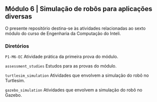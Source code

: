 <h2>Módulo 6 | Simulação de robôs para aplicações diversas</h2>

<p>O presente repositório destina-se às atividades relacionadas ao sexto módulo do curso de Engenharia da Computação do Inteli.</p>

<h3>Diretórios</h3>

<code>P1-M6-EC</code> Atividade prática da primeira prova do módulo.<br>

<code>assessment_studies</code> Estudos para as provas do módulo.<br>

<code>turtlesim_simulation</code> Atividades que envolvem a simulação do robô no Turtlesim.<br>

<code>gazebo_simulation</code> Atividades que envolvem a simulação do robô no Gazebo.<br>
